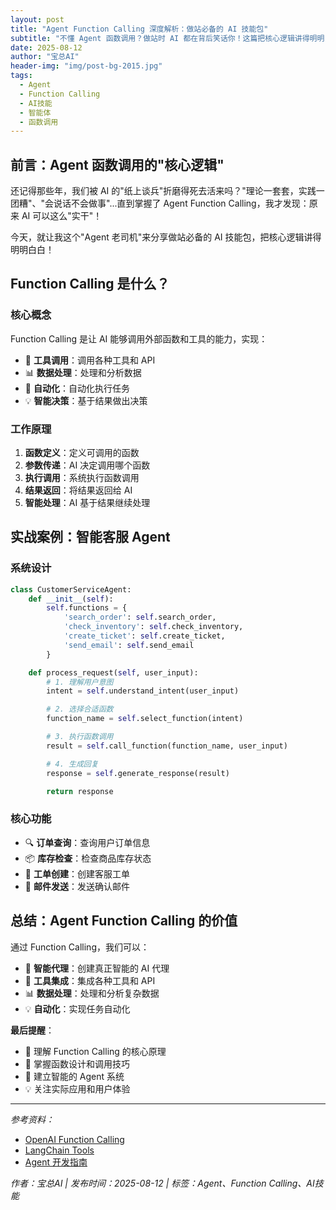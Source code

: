 ```yaml
---
layout: post
title: "Agent Function Calling 深度解析：做站必备的 AI 技能包"
subtitle: "不懂 Agent 函数调用？做站时 AI 都在背后笑话你！这篇把核心逻辑讲得明明白白～"
date: 2025-08-12
author: "宝总AI"
header-img: "img/post-bg-2015.jpg"
tags:
  - Agent
  - Function Calling
  - AI技能
  - 智能体
  - 函数调用
---
```


## 前言：Agent 函数调用的"核心逻辑"

还记得那些年，我们被 AI 的"纸上谈兵"折磨得死去活来吗？"理论一套套，实践一团糟"、"会说话不会做事"...直到掌握了 Agent Function Calling，我才发现：原来 AI 可以这么"实干"！

今天，就让我这个"Agent 老司机"来分享做站必备的 AI 技能包，把核心逻辑讲得明明白白！

## Function Calling 是什么？

### 核心概念
Function Calling 是让 AI 能够调用外部函数和工具的能力，实现：
- 🔧 **工具调用**：调用各种工具和 API
- 📊 **数据处理**：处理和分析数据
- 🤖 **自动化**：自动化执行任务
- 💡 **智能决策**：基于结果做出决策

### 工作原理
1. **函数定义**：定义可调用的函数
2. **参数传递**：AI 决定调用哪个函数
3. **执行调用**：系统执行函数调用
4. **结果返回**：将结果返回给 AI
5. **智能处理**：AI 基于结果继续处理

## 实战案例：智能客服 Agent

### 系统设计
```python
class CustomerServiceAgent:
    def __init__(self):
        self.functions = {
            'search_order': self.search_order,
            'check_inventory': self.check_inventory,
            'create_ticket': self.create_ticket,
            'send_email': self.send_email
        }

    def process_request(self, user_input):
        # 1. 理解用户意图
        intent = self.understand_intent(user_input)

        # 2. 选择合适函数
        function_name = self.select_function(intent)

        # 3. 执行函数调用
        result = self.call_function(function_name, user_input)

        # 4. 生成回复
        response = self.generate_response(result)

        return response
```

### 核心功能
- 🔍 **订单查询**：查询用户订单信息
- 📦 **库存检查**：检查商品库存状态
- 🎫 **工单创建**：创建客服工单
- 📧 **邮件发送**：发送确认邮件

## 总结：Agent Function Calling 的价值

通过 Function Calling，我们可以：

- 🤖 **智能代理**：创建真正智能的 AI 代理
- 🔧 **工具集成**：集成各种工具和 API
- 📊 **数据处理**：处理和分析复杂数据
- 💡 **自动化**：实现任务自动化

**最后提醒**：
- 🎯 理解 Function Calling 的核心原理
- 🔧 掌握函数设计和调用技巧
- 🤖 建立智能的 Agent 系统
- 💡 关注实际应用和用户体验

---

*参考资料：*
- [OpenAI Function Calling](https://platform.openai.com/docs/guides/function-calling)
- [LangChain Tools](https://python.langchain.com/docs/modules/tools/)
- [Agent 开发指南](https://python.langchain.com/docs/modules/agents/)

*作者：宝总AI | 发布时间：2025-08-12 | 标签：Agent、Function Calling、AI技能*
